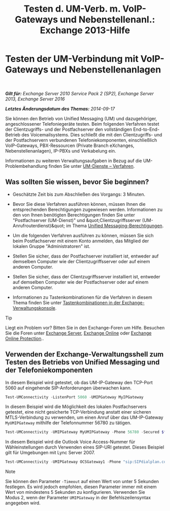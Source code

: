 ﻿---
title: 'Testen d. UM-Verb. m. VoIP-Gateways und Nebenstellenanl.: Exchange 2013-Hilfe'
TOCTitle: Testen der UM-Verbindung mit VoIP-Gateways und Nebenstellenanlagen
ms:assetid: 2aca8631-a99a-4e29-aff0-e462385f03b2
ms:mtpsurl: https://technet.microsoft.com/de-de/library/Aa996906(v=EXCHG.150)
ms:contentKeyID: 56271561
ms.date: 05/22/2018
mtps_version: v=EXCHG.150
ms.translationtype: MT
---

# Testen der UM-Verbindung mit VoIP-Gateways und Nebenstellenanlagen

 

_**Gilt für:** Exchange Server 2010 Service Pack 2 (SP2), Exchange Server 2013, Exchange Server 2016_

_**Letztes Änderungsdatum des Themas:** 2014-09-17_

Sie können den Betrieb von Unified Messaging (UM) und dazugehöriger, angeschlossener Telefoniegeräte testen. Beim folgenden Verfahren testet der Clientzugriffs- und der Postfachserver den vollständigen End-to-End-Betrieb des Voicemailsystems. Dies schließt die mit den Clientzugriffs- und der Postfachservern verbundenen Telefoniekomponenten, einschließlich VoIP-Gateways, PBX-Ressourcen (Private Branch eXchanges, Nebenstellenanlagen), IP-PBXs und Verkabelung ein.

Informationen zu weiteren Verwaltungsaufgaben in Bezug auf die UM-Problembehandlung finden Sie unter [UM-Dienste – Verfahren](um-services-procedures-exchange-2013-help.md).

## Was sollten Sie wissen, bevor Sie beginnen?

  - Geschätzte Zeit bis zum Abschließen des Vorgangs: 3 Minuten.

  - Bevor Sie diese Verfahren ausführen können, müssen Ihnen die entsprechenden Berechtigungen zugewiesen werden. Informationen zu den von Ihnen benötigten Berechtigungen finden Sie unter "Postfachserver (UM-Dienst)" und \&quot;Clientzugriffsserver (UM-Anrufrouterdienst)\&quot; im Thema [Unified Messaging-Berechtigungen](unified-messaging-permissions-exchange-2013-help.md).

  - Um die folgenden Verfahren ausführen zu können, müssen Sie sich beim Postfachserver mit einem Konto anmelden, das Mitglied der lokalen Gruppe "Administratoren" ist.

  - Stellen Sie sicher, dass der Postfachserver installiert ist, entweder auf demselben Computer wie der Clientzugriffsserver oder auf einem anderen Computer.

  - Stellen Sie sicher, dass der Clientzugriffsserver installiert ist, entweder auf demselben Computer wie der Postfachserver oder auf einem anderen Computer.

  - Informationen zu Tastenkombinationen für die Verfahren in diesem Thema finden Sie unter [Tastenkombinationen in der Exchange-Verwaltungskonsole](keyboard-shortcuts-in-the-exchange-admin-center-exchange-online-protection-help.md).


> [!TIP]
> Liegt ein Problem vor? Bitten Sie in den Exchange-Foren um Hilfe. Besuchen Sie die Foren unter <A href="https://go.microsoft.com/fwlink/p/?linkid=60612">Exchange Server</A>, <A href="https://go.microsoft.com/fwlink/p/?linkid=267542">Exchange Online</A> oder <A href="https://go.microsoft.com/fwlink/p/?linkid=285351">Exchange Online Protection</A>..



## Verwenden der Exchange-Verwaltungsshell zum Testen des Betriebs von Unified Messaging und der Telefoniekomponenten

In diesem Beispiel wird getestet, ob das UM-IP-Gateway den TCP-Port 5060 auf eingehende SIP-Anforderungen überwachen kann.

```powershell
Test-UMConnectivity -ListenPort 5060 -UMIPGateway MyIPGateway
```

In diesem Beispiel wird die Möglichkeit des lokalen Postfachservers getestet, eine nicht gesicherte TCP-Verbindung anstatt einer sicheren MTLS-Verbindung zu verwenden, um einen Anruf über das UM-IP-Gateway `MyUMIPGateway` mithilfe der Telefonnummer 56780 zu tätigen.

```powershell
Test-UMConnectivity -UMIPGateway MyUMIPGateway -Phone 56780 -Secured $false
```

In diesem Beispiel wird die Outlook Voice Access-Nummer für Wähleinstellungen durch Verwenden eines SIP-URI getestet. Dieses Beispiel gilt für Umgebungen mit Lync Server 2007.

```powershell
Test-UMConnectivity -UMIPGateway OCSGateway1 -Phone "sip:SIPdialplan.contoso.com@contoso.com"
```


> [!NOTE]
> Sie können den Parameter <CODE>-Timeout</CODE> auf einen Wert von unter 5 Sekunden festlegen. Es wird jedoch empfohlen, diesen Parameter immer mit einem Wert von mindestens 5 Sekunden zu konfigurieren. Verwenden Sie Modus&nbsp;2, wenn der Parameter <CODE>&shy;UMIPGateway</CODE> in der Befehlszeilensyntax angegeben wird.


